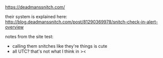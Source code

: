 https://deadmanssnitch.com/

their system is explained here:
http://blog.deadmanssnitch.com/post/81290369978/snitch-check-in-alert-overview

notes from the site test:

* calling them snitches like they're things is cute
* all UTC? that's not what I think in ><
